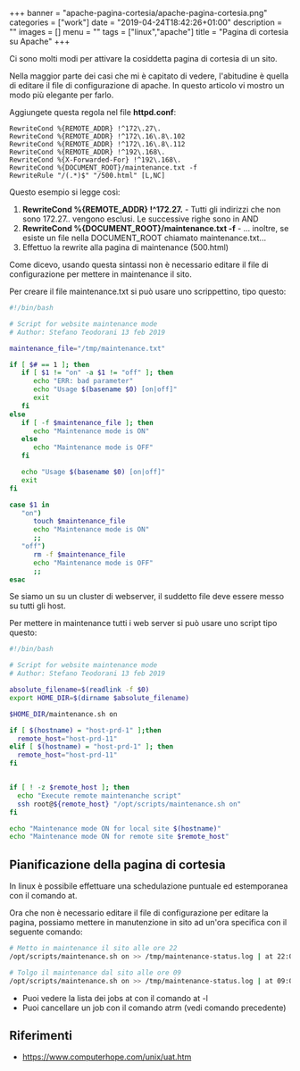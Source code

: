+++
banner = "apache-pagina-cortesia/apache-pagina-cortesia.png"
categories = ["work"]
date = "2019-04-24T18:42:26+01:00"
description = ""
images = []
menu = ""
tags = ["linux","apache"]
title = "Pagina di cortesia su Apache"
+++

Ci sono molti modi per attivare la cosiddetta pagina di cortesia di un sito.

Nella maggior parte dei casi che mi è capitato di vedere, l'abitudine è quella di editare il file di configurazione di apache.
In questo articolo vi mostro un modo più elegante per farlo.

<!--more-->

Aggiungete questa regola nel file **httpd.conf**:

```
RewriteCond %{REMOTE_ADDR} !^172\.27\.
RewriteCond %{REMOTE_ADDR} !^172\.16\.8\.102
RewriteCond %{REMOTE_ADDR} !^172\.16\.8\.112
RewriteCond %{REMOTE_ADDR} !^192\.168\.
RewriteCond %{X-Forwarded-For} !^192\.168\.
RewriteCond %{DOCUMENT_ROOT}/maintenance.txt -f
RewriteRule "/(.*)$" "/500.html" [L,NC]
```

Questo esempio si legge così:

1. **RewriteCond %{REMOTE_ADDR} !^172\.27\.**  - Tutti gli indirizzi che non sono 172.27.*.* vengono esclusi. Le successive righe sono in AND
2. **RewriteCond %{DOCUMENT_ROOT}/maintenance.txt -f** - ... inoltre, se esiste un file nella DOCUMENT_ROOT chiamato maintenance.txt...
3. Effettuo la rewrite alla pagina di maintenance (500.html)

Come dicevo, usando questa sintassi non è necessario editare il file di configurazione per mettere in maintenance il sito.

Per creare il file maintenance.txt si può usare uno scrippettino, tipo questo:

```bash
#!/bin/bash

# Script for website maintenance mode
# Author: Stefano Teodorani 13 feb 2019

maintenance_file="/tmp/maintenance.txt"

if [ $# == 1 ]; then
   if [ $1 != "on" -a $1 != "off" ]; then
      echo "ERR: bad parameter"
      echo "Usage $(basename $0) [on|off]"
      exit
   fi
else
   if [ -f $maintenance_file ]; then
      echo "Maintenance mode is ON"
   else
      echo "Maintenance mode is OFF"
   fi

   echo "Usage $(basename $0) [on|off]"
   exit
fi

case $1 in
   "on")
      touch $maintenance_file
      echo "Maintenance mode is ON"
      ;;
   "off")
      rm -f $maintenance_file
      echo "Maintenance mode is OFF"
      ;;
esac
```

Se siamo un su un cluster di webserver, il suddetto file deve essere messo su tutti gli host.

Per mettere in maintenance tutti i web server si può usare uno script tipo questo:

```bash
#!/bin/bash

# Script for website maintenance mode
# Author: Stefano Teodorani 13 feb 2019

absolute_filename=$(readlink -f $0)
export HOME_DIR=$(dirname $absolute_filename)

$HOME_DIR/maintenance.sh on

if [ $(hostname) = "host-prd-1" ];then
  remote_host="host-prd-11"
elif [ $(hostname) = "host-prd-1" ]; then
  remote_host="host-prd-11"
fi


if [ ! -z $remote_host ]; then
  echo "Execute remote maintenanche script"
  ssh root@${remote_host} "/opt/scripts/maintenance.sh on"
fi

echo "Maintenance mode ON for local site $(hostname)"
echo "Maintenance mode ON for remote site $remote_host"
```

## Pianificazione della pagina di cortesia

In linux è possibile effettuare una schedulazione puntuale ed estemporanea con il comando at.

Ora che non è necessario editare il file di configurazione per editare la pagina, possiamo mettere in manutenzione in sito ad un'ora specifica con il seguente comando:

```bash
# Metto in maintenance il sito alle ore 22
/opt/scripts/maintenance.sh on >> /tmp/maintenance-status.log | at 22:00

# Tolgo il maintenance dal sito alle ore 09
/opt/scripts/maintenance.sh on >> /tmp/maintenance-status.log | at 09:00
```

* Puoi vedere la lista dei jobs at con il comando at -l
* Puoi cancellare un job con il comando atrm <job-number> (vedi comando precedente)

## Riferimenti

* https://www.computerhope.com/unix/uat.htm
